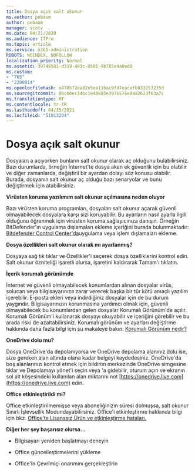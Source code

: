 ```yaml
---
title: Dosya açık salt okunur
ms.author: pebaum
author: pebaum
manager: scotv
ms.date: 04/21/2020
ms.audience: ITPro
ms.topic: article
ms.service: o365-administration
ROBOTS: NOINDEX, NOFOLLOW
localization_priority: Normal
ms.assetid: 39748581-d319-403c-8501-9b785e4a0ed8
ms.custom:
- "765"
- "2200014"
ms.openlocfilehash: e478572ea82e5ea11bac9fd7eacafb833253235d
ms.sourcegitcommit: 8bc60ec34bc1e40685e3976576e04a2623f63a7c
ms.translationtype: MT
ms.contentlocale: tr-TR
ms.lasthandoff: 04/15/2021
ms.locfileid: "51813204"
---
```

# <a name="file-open-read-only"></a>Dosya açık salt okunur

Dosyaları a açıyorken bunların salt okunur olarak aç olduğunu bulabilirsiniz. Bazı durumlarda, örneğin İnternet'te dosya aken ek güvenlik için bu olabilir ve diğer zamanlarda, değiştiril bir ayardan dolayı söz konusu olabilir. Burada, dosyanın salt okunur aç olduğu bazı senaryolar ve bunu değiştirmek için atabilirsiniz.
  
 **Virüsten koruma yazılımım salt okunur açılmasına neden oluyor**
  
Bazı virüsten koruma programları, dosyaları salt okunur açarak güvenli olmayabilecek dosyalara karşı sizi koruyabilir. Bu ayarların nasıl ayarla ilgili olduğunu öğrenmek için virüsten koruma sağlayıcınıza danışın. Örneğin BitDefender'ın uygulama dışlamaları ekleme içeriğini burada bulunmaktadır: [Bitdefender Control Center'da](https://aka.ms/AA6098i)uygulama veya işlem dışlamaları ekleme.
  
 **Dosya özellikleri salt okunur olarak mı ayarlanmış?**
  
Dosyaya sağ tık tıklar ve Özellikler'i seçerek dosya özelliklerini kontrol edin. Salt okunur özniteliği işaretli olursa, işaretini kaldırarak Tamam'ı tıklatın.
  
 **İçerik korumalı görünümde**
  
İnternet ve güvenli olmayabilecek konumlardan alınan dosyalar virüs, solucan veya bilgisayarınıza zarar verecek başka bir tür kötü amaçlı yazılım içerebilir. E-posta ekleri veya indirdiğiniz dosyalar için de bu durum yaygındır. Bilgisayarınızın korunmasına yardımcı olmak için, güvenli olmayabilecek bu konumlardan gelen dosyalar Korumalı Görünüm'de açılır. Korumalı Görünüm'i kullanarak dosyayı okuyabilir ve içeriğini görebilir ve bu arada riski de azaltabilirsiniz. Korumalı görünüm ve ayarları değiştirme hakkında daha fazla bilgi için şu makaleye bakın: [Korumalı Görünüm nedir?](https://support.office.com/article/d6f09ac7-e6b9-4495-8e43-2bbcdbcb6653)
  
 **OneDrive dolu mu?**
  
Dosya OneDrive'da depolanıyorsa ve OneDrive depolama alanınız dolu ise, size gereken alan altında olana kadar belgeyi kaydedesiniz. OneDrive'da boş alanlarınızı kontrol etmek için bildirim merkezinde OneDrive simgesine tıklar ve Depolamayı yönet'i seçin veya 'a gidebilir, oturum açın ve ekranın sol alt köşesindeki kullanılan alan miktarını not [https://onedrive.live.com](https://onedrive.live.com) edin.
  
 **Office etkinleştirildi mi?**
  
Office etkinleştirilmemişse veya aboneliğinizin süresi dolmuşsa, salt okunur Sınırlı İşlevsellik Modundayabilirsiniz. Office'i etkinleştirme hakkında bilgi için bkz. [Office'te Lisanssız Ürün ve etkinleştirme hataları.](https://support.office.com/article/0d23d3c0-c19c-4b2f-9845-5344fedc4380)
  
 **Diğer her şey başarısız olursa...**
  
- Bilgisayarı yeniden başlatmayı deneyin
    
- Office güncelleştirmelerini yükleme
    
- Office'in Çevrimiçi onarımını gerçekleştirin
    

